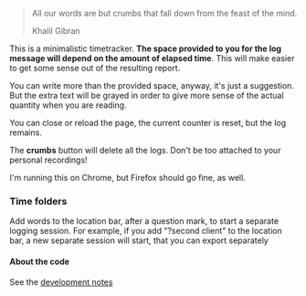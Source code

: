 > All our words are but crumbs that fall down from the feast of the mind.
>
> Khalil Gibran

This is a minimalistic timetracker. **The space provided to you for
the log message will depend on the amount of elapsed time**. This will
make easier to get some sense out of the resulting report.

You can write more than the provided space, anyway, it's just a
suggestion. But the extra text will be grayed in order to give more
sense of the actual quantity when you are reading.

You can close or reload the page, the current counter is reset, but
the log remains.

The **crumbs** button will delete all the logs. Don't be too attached
to your personal recordings!

I'm running this on Chrome, but Firefox should go fine, as well.

### Time folders

Add words to the location bar, after a question mark, to start a
separate logging session. For example, if you add "?second client" to
the location bar, a new separate session will start, that you can
export separately

#### About the code

See the [development notes](development.md)